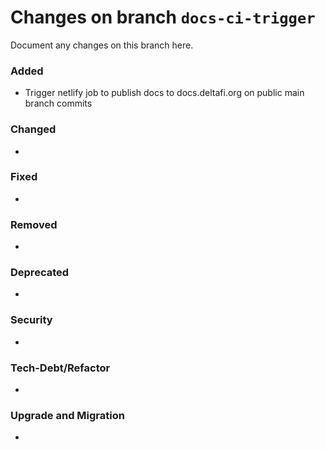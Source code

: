 # Changes on branch `docs-ci-trigger`
Document any changes on this branch here.
### Added
- Trigger netlify job to publish docs to docs.deltafi.org on public main branch commits

### Changed
- 

### Fixed
- 

### Removed
- 

### Deprecated
- 

### Security
- 

### Tech-Debt/Refactor
- 

### Upgrade and Migration
- 
